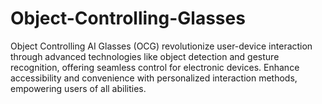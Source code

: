 # Object-Controlling-Glasses
Object Controlling AI Glasses (OCG) revolutionize user-device interaction through advanced technologies like object detection and gesture recognition, offering seamless control for electronic devices. Enhance accessibility and convenience with personalized interaction methods, empowering users of all abilities.
